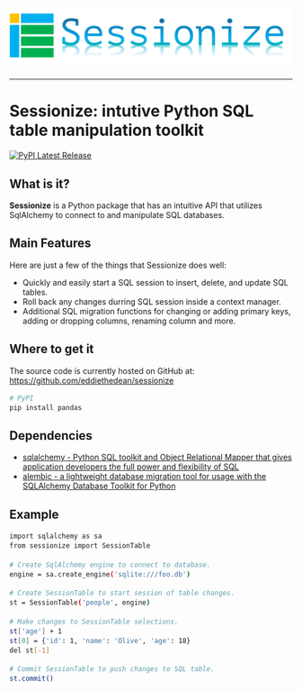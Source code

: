 <div align="center">
  <img src="https://github.com/eddiethedean/sessionize/blob/main/docs/logo_name.svg"><br>
</div>

-----------------

# Sessionize: intutive Python SQL table manipulation toolkit
[![PyPI Latest Release](https://img.shields.io/pypi/v/sessionize.svg)](https://pypi.org/project/sessionize/)

## What is it?

**Sessionize** is a Python package that has an intuitive API that utilizes SqlAlchemy to connect to and manipulate SQL databases.

## Main Features
Here are just a few of the things that Sessionize does well:

  - Quickly and easily start a SQL session to insert, delete, and update SQL tables.
  - Roll back any changes durring SQL session inside a context manager.
  - Additional SQL migration functions for changing or adding primary keys, adding or dropping columns, renaming column and more.

## Where to get it
The source code is currently hosted on GitHub at:
https://github.com/eddiethedean/sessionize

```sh
# PyPI
pip install pandas
```

## Dependencies
- [sqlalchemy - Python SQL toolkit and Object Relational Mapper that gives application developers the full power and flexibility of SQL](https://www.sqlalchemy.org/)
- [alembic - a lightweight database migration tool for usage with the SQLAlchemy Database Toolkit for Python](https://alembic.sqlalchemy.org/)

## Example
```sh
import sqlalchemy as sa
from sessionize import SessionTable 

# Create SqlAlchemy engine to connect to database.
engine = sa.create_engine('sqlite:///foo.db')

# Create SessionTable to start session of table changes.
st = SessionTable('people', engine)

# Make changes to SessionTable selections.
st['age'] + 1
st[0] = {'id': 1, 'name': 'Olive', 'age': 18}
del st[-1]

# Commit SessionTable to push changes to SQL table.
st.commit()
```